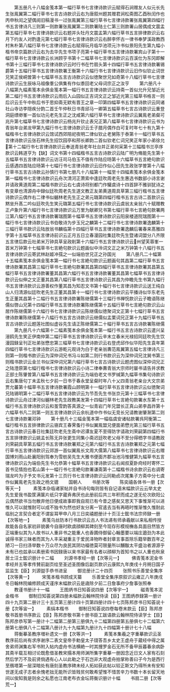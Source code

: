 <!-- { "loadSidebar": true } -->
　　第五册凡十八幅金笺本第一幅行草书七言律诗款识云赋得石涧赠友人似元长先生张鳯翼第二幅行草书七言古诗款识云右为唐叙州题其赠君涧松斋图乙酉秋闰作也丙申秋闰之望偶阅旧稿漫书一过张鳯翼第三幅行草书七言律诗款署张鳯翼第四幅行书五言律诗凡三则第一则款署张鳯翼第二则款署陆士仁第三则款署山居偶成文震孟第五幅行草书七言律诗款识云右题并头牡丹文震孟第六幅行草书五言排律款识云右月下约友人对酌逢元第七幅行草书七言律诗款识云右醉李怀古一律书奉梦溪政教西村朱朴第八幅行草书七言律诗款云右赋得玩月临华池项元汴书似景阳先生第九幅小楷书帝京篇款识云右为去华先生书项子亮第十幅行草书五言律诗款署宾山子第十一幅行草书七言律诗款云长洲顾亨书第十二幅草书七言律诗款识云百溪仕为东冈即解书第十三幅行草书七言律诗款识云时行书在竹扇头第十四幅行草书五言律诗款署锡爵第十五幅行草书五言律诗款署王衡第十六幅行书七言律诗款识云旧作似钦止词世兄笑正侯峒曽第十七幅草书五言古诗款识云似徳聚世兄如奇第十八幅行草书七言律诗款识云生辰咏马祖像羣公俱集有作似黍回老父母词宗正之汝亨
　　第六册凡十八幅第九幅素笺本余俱金笺本第一幅行书五言律诗款识云持斋一首似允升兄邹近光第二幅行书五言律诗款识云雨后入山园似正吉词文正之邹近光第三幅草书格言一则后识云壬午中秋后书于思抑斋无欵有晋王之章一印第四幅草书五言律诗款识云同诸社山寺访李隠疾分韵二首壬午仲秋日书青邱马一卿第五幅草书七言古诗款识云重登洞庭缥缈峯一首似功元老先生正之沈咸第六幅行草书七言律诗款识云翼鳯老弟粲可兆升第七幅草书七言律诗款识云杨兆升钦止表兄正第八幅草书七言律诗款识云书为青翁年台弟龙甲第九幅行书七言律诗款识云壬子腊月偶作白可复时年七十有九第十幅楷书七言律诗款识云馆试西郊陪祀夜明二律似钦止老舅陈于泰第十一幅行草书五言律诗款识云张石林先生招饮园亭和邢长卿韵二首似钦老仁词兄笑正年家小弟徐允第十二幅行书七言律诗款识云奉送青翁老年社台并正弟何采第十三幅楷书兰亭序款识云韩道亨为【缺】词文书第十四幅楷书五言古诗款识云陆广明为脩能先生第十五幅草书五言律诗款识云访汪司马伯玉不值有作陆应旸第十六幅草书五言絶句款识云感遇四首陆应旸第十七幅行书七言律诗款识云旧作似心田先生政张学曽第十八幅行草书五言古诗款云孙慎行书第七册凡十八幅第十一幅至十四幅素笺本余俱金笺本第一幅楷书七言律诗款识云舟次清河正萧索中逢廷吹周老先生惠选书数部小诗言谢并请政黄道周第二幅楷书款识云右七虞诗将别都门作驩虞诗十四首辞不雅驯犹诗之有变章也清源舟中録似廷吹周老先生道文教正友弟黄道周具草第三幅行楷书五言律诗款识云偶作右二律书似樾林老先生正之弟元璐第四幅行楷书五言古诗二首款识云黙坐升髙二吟似廷吹先生笑元璐第五幅行书七言律诗款识云虞翁太亲翁六十赋赠教正卢象升第六幅行书七言律诗款识云万里为献卿兄书第七幅行草书七言絶句款署两江第八幅行书五言律诗款署瑞图第十幅草书五言律诗款识云阳泉楼道院瑞图第十一幅行书七言律诗款识云书伯敬诗为步玉兄之麟第十二幅行书七言律诗款署逸麟第十三幅行草书款识云陆放翁书麟临第十四幅行草书五言律诗款署逸麟后署春来髙雅四字第十五幅草书五言律诗前识云正月五日立春漫园社集廷吹先生暨诸词盟分八齐限五言律后款云社弟米万钟具草呈政削第十六幅行书五言律诗款识云州望芙蓉峯一首米万钟第十七幅草书七言絶句款识云题画似中泠词文正之米万钟第十八幅行书五言律诗款识云寄武林赵姬冲孺之一似端伯世兄正之孙国光
　　第八册凡二十幅第十五幅素笺本余俱金笺本第一幅行书七言絶句款识云题画句其昌第二幅行草书五言律诗款署其昌第三幅行草书七言絶句款署其昌第四幅行草书五言律诗款署其昌第五幅行草书五言律诗款署董其昌第六幅行书五言律诗款署董其昌第七幅草书五言律诗款识云似伸之文正董其昌第八幅行草书五言律诗款识云其昌为仲瞻先生书第九幅行书五言律诗款识云游善权作董其昌为知忍文书第十幅行书七言律诗款识云送王纯白山人归清源似廷吹老先生正董其昌第十一幅行书七言律诗款识云平播诗似华东老先生正董其昌第十二幅行书五言律诗款署陈继儒第十三幅行书禅恱款识云子瞻语陈继儒似啓山兄第十四幅行草书五言律诗款署陈继儒第十五幅行草书七言絶句款识云山居作陈继儒第十六幅行书七言律诗款识云陈继儒似徳聚词文正第十七幅行草书五言律诗款署陈继儒第十八幅行书五言古诗款识云继儒似孟栗词兄正第十九幅行草书五言古诗款识云题莲社图似虚谷先生请正陈继儒第二十幅行草书五言古诗款署陈继儒
　　第九册凡十六幅第十二幅素笺本余俱金笺本第一幅行书五言古诗款识云遣兴呈溍鸥先生笑正伊南仲第二幅行草书五言律诗款识云辛末立春米光禄招同廷吹先生饮漫园録呈刊正社弟张懋忠第三幅草书七言律诗款识云右登虎邱作似华阳先生袁年第四幅行草书七言律诗款识云游乾元观诗为白于老亲翁夀范鳯翼第五幅七言律诗凡三则第一则楷书款识云为深仲词兄书冯斗如第二则行书款识云为深仲词兄沈巽书第三则楷书款识云金兰书似深仲词兄第六幅行草书七言古诗款识云题虎图似深仲词兄正之陆澄原第七幅行楷书七言律诗款识云小诗二律奉夀青翁大宗师时屡书请告并求教正部士陈肇曽第八幅草书五言律诗款识云为端伯老文书罗缄第九幅草书集句诗款识云右集唐句丁未孟秋七夕前一日书于春永堂呈粲时年八十乂四青翁老亲台大文宗弟贾允蕃第十幅草书五言律诗款署霞山顾明第十一幅行草书五言律诗款识云似徳聚词兄陆锡明第十二幅行草书五言律诗款识云为节吾先生书张京元第十三幅草书七言律诗款识云舟过津河似樾林老先生政教美发第十四幅行草书七言絶句款署水东第十五幅行书五言律诗款识云和茧雪韵答真源之一似青岩门年兄盟长正真山弟李昌祚第十六幅草书凡二则第一则五言律诗款识云余杭道中作书似无竞长兄请教谢肇淛第二则七言律诗款署邓钟
　　第十册凡十三幅金笺本第一幅临虞安诸帖款署呉阿衡第二幅行楷书五言排律款识云骆宾王春霁蚤行书似翼鳯盟兄便面弟懋光第三幅行草书五言古诗款识云春日社集廷吹老先生斋中迟谭友夏不至得防字请政刘荣嗣第四幅行书五言排律款识云姚孟长陈无异张更生同集小斋迟廷吹老父母不至分得栖字书请教政刘荣嗣具草第五幅行书五言律诗款署郑之元第六幅行书五言古诗款署郑之元第七幅行草书五言律诗款识云郊游一首似翼鳯长文周大儒第八幅草书七言律诗款识云右赠国博刘雨山赴襄阳别驾奉为雪舫吴先生大雅书便面齐郡冶池冯惟健第九幅草书五言律诗款识云为端伯先生书允恭第十幅草书五言律诗款识云右闻叔夏卧疴经时寄怀二首书见情抱也茗山第十一幅行书七言絶句款署谦斋第十二幅楷书诗余款识云右调寄瑞龙吟为子予文书元发第十三页行书七言律诗款识云同勒卣次尾集子方斋中分七虞作似翼鳯老先生政之杨文骢
　　国朝人
　　书册次等
　　陈奕禧各体书一册【次等天一】
　　素笺本杂临诸家帖并自书诗句每则皆有自记语末幅款识云云举太史先生爱我书盈筐满箧片纸只字蔵弆弗厌也此册前后共三年积而成之遂无伦次欧阳公云偶然欲书当勿散弃他日便成故事即我自观已有今昔之感矣又思天下事惟渐可以进惟久可以就惟耐可以成不独书为然也好友分离一官逺去当有再晤时惟渐惟久惟耐此临别之言契合者定不谓妄耳甲申八月三日奕禧题册计十页汪士鋐书法宗师録一册【次等地一】
　　素笺乌丝防本行书款识云古人书法递有师承羲献以来私相传授故能各自名家初非貌袭今自唐时欧虞顔柳其碑刻至今现存形模规橅各具面目然皆方正端重似其为人故书以人重非书之能重人也香圃侍御留心翰墨要以端庄遒劲为本此诚得书家三昧者而其为人丰采凝重主于爱民泽物昨者封章言事首除乐籍举数百年之陋习一日扫涤举数十万众尽为良民其阴功福徳莫可限量所以黼黻太平盛治者源源乎未有已也兹承以素册索书因録唐以来书家最有名者以顔柳为首知书之以人重也秋泉居士汪士鋐识册计十二幅
　　刘源书孝经一册【次等元一】
　　佛青笺本泥金书孝经并五等孝传賛前副页绘至圣述圣图像后副页款识云康熙九年庚戌十月朔日国子监监生【臣】刘源盥手恭书进呈
　　御览册计二十四页
　　张照书乐善堂全集序【次等黄一】
　　宋笺本楷书顾成天纂
　　乐善堂全集序原叙识云雍正八年庚戌冬日翰林院编修顾成天谨序末幅款识云是歳除夕前二日詹事府少詹事张照奉
　　教谨书册计十一幅
　　王图炳书日知荟说四册【次等宇一】
　　磁青笺本泥金楷书
　　御制日知荟说第四册未幅款云翰林院侍读【臣】王图炳恭録第一册计四十九页第二册计三十五页第三册计四十页第四册计四十七页陈邦彦书日知荟说十册【次等宙一】
　　素绢本楷书
　　御制日知荟说四卷每卷末款云【臣】陈邦彦敬书首册书序款云【臣】陈邦彦敬书第十册书臣工跋语款云翰林院侍读学士【臣】陈邦彦恭写第一册计十二幅第二册第三册俱九十二幅第四册第五册俱七十二幅第六册第七册俱八十二幅第八册计九十九幅第九册计九十四幅第十册计七十八幅
　　蒋衡摹圣教序増补遗文一册【次等洪一】
　　素笺本集羲之字重摹款识云圣教序前后尚有求序谢序二表文皇帝手勅皇太子牋答吾乡太史王虚舟于蔵经中得之属舍弟师渊集右军书附入帖内虚舟书法横絶一时其捜罗金石无所不备甲辰暮春余病卧其斋半载互相讨论既愈借圣教宋搨本用师渊所集字重摹一册因念近日文人家有石刻然后学万不及前贤倘遇有心人以此勒之于石岂非大观虚舟拍掌称善曰子今为是西行至鴈塔第一层深暗处有唐刻圣教序碑未经人拓如获此帖以较正斯文乃得所未有安知世遂无成子志者余愧老拙无能所识皆贱贫何敢希望惟不惜苦辛力书数十本长留天地间以俟知我是则余之私愿也江南老布衣金坛蒋衡识册计十幅
　　书扇二册【次等荒一】
